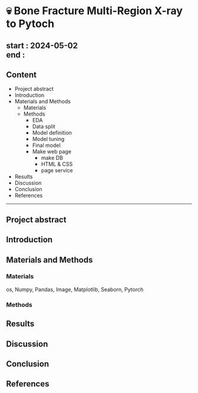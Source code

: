 # 💀 Bone Fracture Multi-Region X-ray to Pytoch
start : 2024-05-02  
end :  
---

## Content
- Project abstract
- Introduction
- Materials and Methods
    - Materials
    - Methods
        - EDA
        - Data split
        - Model definition
        - Model tuning
        - Final model
        - Make web page
            - make DB
            - HTML & CSS
            - page service
- Results
- Discussion
- Conclusion
- References

--- 
## Project abstract

## Introduction
### 

## Materials and Methods
### Materials
 os, Numpy, Pandas, Image, Matplotlib, Seaborn, Pytorch
  
### Methods

## Results

## Discussion

## Conclusion

## References